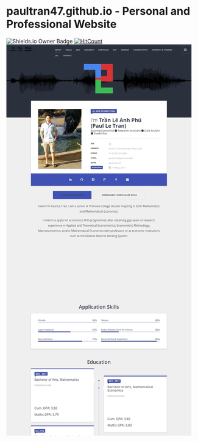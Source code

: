 # paultran47.github.io - Personal and Professional Website
![Shields.io Owner Badge](https://img.shields.io/badge/Coded%20By-PaulTran47-brightgreen.svg)
[![HitCount](https://hitt.herokuapp.com/{paultran47||org}/{paultran47.github.io}z.svg)](https://github.com/paultran47/paultran47.github.io)
![Current Website Preview](/img/website-preview.jpeg)
